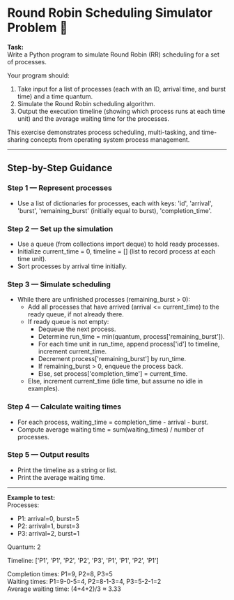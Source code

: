 # Round Robin Scheduling Simulator Problem 🐍

**Task:**  
Write a Python program to simulate Round Robin (RR) scheduling for a set of processes.

Your program should:

1. Take input for a list of processes (each with an ID, arrival time, and burst time) and a time quantum.
2. Simulate the Round Robin scheduling algorithm.
3. Output the execution timeline (showing which process runs at each time unit) and the average waiting time for the processes.

This exercise demonstrates process scheduling, multi-tasking, and time-sharing concepts from operating system process management.

---

## Step-by-Step Guidance

### Step 1 — Represent processes
- Use a list of dictionaries for processes, each with keys: 'id', 'arrival', 'burst', 'remaining_burst' (initially equal to burst), 'completion_time'.

### Step 2 — Set up the simulation
- Use a queue (from collections import deque) to hold ready processes.
- Initialize current_time = 0, timeline = [] (list to record process at each time unit).
- Sort processes by arrival time initially.

### Step 3 — Simulate scheduling
- While there are unfinished processes (remaining_burst > 0):
  - Add all processes that have arrived (arrival <= current_time) to the ready queue, if not already there.
  - If ready queue is not empty:
    - Dequeue the next process.
    - Determine run_time = min(quantum, process['remaining_burst']).
    - For each time unit in run_time, append process['id'] to timeline, increment current_time.
    - Decrement process['remaining_burst'] by run_time.
    - If remaining_burst > 0, enqueue the process back.
    - Else, set process['completion_time'] = current_time.
  - Else, increment current_time (idle time, but assume no idle in examples).

### Step 4 — Calculate waiting times
- For each process, waiting_time = completion_time - arrival - burst.
- Compute average waiting time = sum(waiting_times) / number of processes.

### Step 5 — Output results
- Print the timeline as a string or list.
- Print the average waiting time.

---

**Example to test:**  
Processes:  
- P1: arrival=0, burst=5  
- P2: arrival=1, burst=3  
- P3: arrival=2, burst=1  

Quantum: 2  

Timeline: ['P1', 'P1', 'P2', 'P2', 'P3', 'P1', 'P1', 'P2', 'P1']  

Completion times: P1=9, P2=8, P3=5  
Waiting times: P1=9-0-5=4, P2=8-1-3=4, P3=5-2-1=2  
Average waiting time: (4+4+2)/3 ≈ 3.33